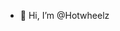 


- 👋 Hi, I’m @Hotwheelz 

  

<!---
Hotwheelz3/Hotwheelz3 is a ✨special✨ repository because its `README.md` (this file) appears on your GitHub profile.
You can click the Preview link to take a look at your changes.
--->
